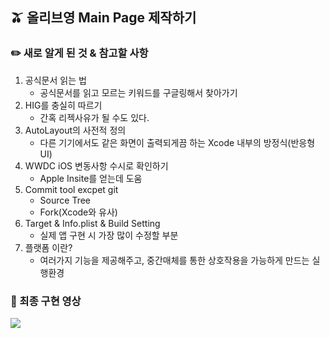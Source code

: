 ## 🫒 올리브영 Main Page 제작하기 

### ✏️ 새로 알게 된 것 & 참고할 사항

1. 공식문서 읽는 법 
    * 공식문서를 읽고 모르는 키워드를 구글링해서 찾아가기
2. HIG를 충실히 따르기 
    * 간혹 리젝사유가 될 수도 있다.
3. AutoLayout의 사전적 정의
    * 다른 기기에서도 같은 화면이 출력되게끔 하는 Xcode 내부의 방정식(반응형 UI)
4. WWDC iOS 변동사항 수시로 확인하기
    * Apple Insite를 얻는데 도움
5. Commit tool excpet git
    * Source Tree
    * Fork(Xcode와 유사)
6. Target & Info.plist & Build Setting
    * 실제 앱 구현 시 가장 많이 수정할 부분
7. 플랫폼 이란?
    * 여러가지 기능을 제공해주고, 중간매체를 통한 상호작용을 가능하게 만드는 실행환경 

### 📱 최종 구현 영상


<img src="https://user-images.githubusercontent.com/74387813/184535224-77b6f006-7944-4152-a820-3583ba389e8c.gif">

